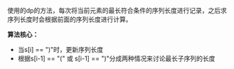 使用的dp的方法，每次将当前元素的最长符合条件的序列长度进行记录，之后求序列长度时会根据前面的序列长度进行计算。

**算法核心：**
- 当s[i] == ")"时，更新序列长度
- 根据s[i-1] == "(" 或 s[i-1] == ")"分成两种情况来讨论最长子序列的长度
